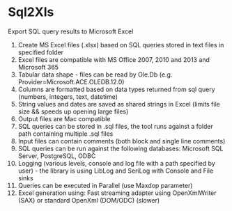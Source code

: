 # Sql2Xls
Export SQL query results to Microsoft Excel

1. Create MS Excel files (.xlsx) based on SQL queries stored in text files in specified folder
2. Excel files are compatible with MS Office 2007, 2010 and 2013 and Microsoft 365
3. Tabular data shape - files can be read by Ole.Db (e.g. Provider=Microsoft.ACE.OLEDB.12.0)
4. Columns are formatted based on data types returned from sql query (numbers, integers, text, datetime)
5. String values and dates are saved as shared strings in Excel (limits file size && speeds up opening large files)
6. Output files are Mac compatible
7. SQL queries can be stored in .sql files, the tool runs against a folder path containing multiple .sql files
8. Input files can contain comments (both block and single line comments)
9. SQL queries can be run against the following databases: Microsoft SQL Server, PostgreSQL, ODBC
10. Logging (various levels, console and log file with a path specified by user) - the library is using LibLog and SeriLog with Console and File sinks
11. Queries can be executed in Parallel (use Maxdop parameter)
12. Excel generation using: Fast streaming adapter using OpenXmlWriter (SAX) or standard OpenXml (DOM/ODC) (slower)
